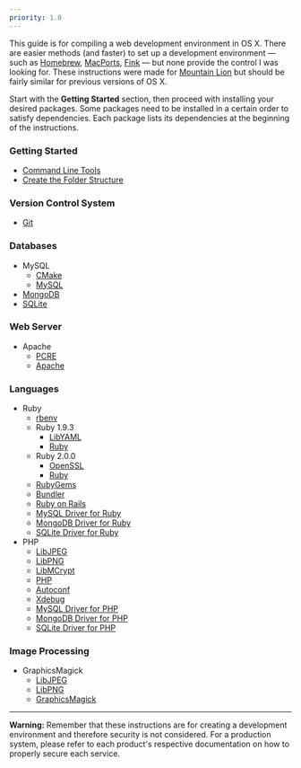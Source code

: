 ```yaml
---
priority: 1.0
---
```


This guide is for compiling a web development environment in OS X. There are easier methods (and faster) to set up a development environment — such as [Homebrew](http://mxcl.github.com/homebrew/), [MacPorts](http://www.macports.org/), [Fink](http://www.finkproject.org/) — but none provide the control I was looking for. These instructions were made for [Mountain Lion](http://en.wikipedia.org/wiki/OS_X_Mountain_Lion) but should be fairly similar for previous versions of OS X.

Start with the **Getting Started** section, then proceed with installing your desired packages. Some packages need to be installed in a certain order to satisfy dependencies. Each package lists its dependencies at the beginning of the instructions.

### Getting Started

- [Command Line Tools](/started-cli)
- [Create the Folder Structure](/started-folders)

### Version Control System

- [Git](/git)

### Databases

- MySQL
	- [CMake](/cmake)
	- [MySQL](/mysql)
- [MongoDB](/mongodb)
- [SQLite](/sqlite)

### Web Server

- Apache
	- [PCRE](/pcre)
	- [Apache](/apache)

### Languages

- Ruby
	- [rbenv](/ruby-rbenv)
	- Ruby 1.9.3
		- [LibYAML](/lib-yaml)
		- [Ruby](/ruby-193)
	- Ruby 2.0.0
		- [OpenSSL](/openssl)
		- [Ruby](/ruby-2)
	- [RubyGems](/ruby-gems)
	- [Bundler](/ruby-bundler)
	- [Ruby on Rails](/ruby-rails)
	- [MySQL Driver for Ruby](/ruby-mysql)
	- [MongoDB Driver for Ruby](/ruby-mongodb)
	- [SQLite Driver for Ruby](/ruby-sqlite)
- PHP
	- [LibJPEG](/lib-jpeg)
	- [LibPNG](/lib-png)
	- [LibMCrypt](/lib-mcrypt)
	- [PHP](/php)
	- [Autoconf](/autoconf)
	- [Xdebug](/php-xdebug)
	- [MySQL Driver for PHP](/php-mysql)
	- [MongoDB Driver for PHP](/php-mongodb)
	- [SQLite Driver for PHP](/php-sqlite)

### Image Processing

- GraphicsMagick
	- [LibJPEG](/lib-jpeg)
	- [LibPNG](/lib-png)
	- [GraphicsMagick](/graphicsmagick)

---
**Warning:** Remember that these instructions are for creating a development environment and therefore security is not considered. For a production system, please refer to each product's respective documentation on how to properly secure each service.
